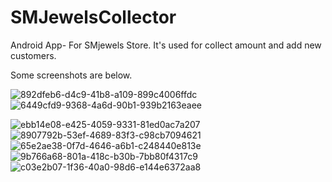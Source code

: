 # SMJewelsCollector
Android App- For SMjewels Store. It's used for collect amount and add new customers.

Some screenshots are below.

![892dfeb6-d4c9-41b8-a109-899c4006ffdc](https://user-images.githubusercontent.com/69290897/133242071-635bd8e4-fa15-4a9c-8425-954ec15fad74.jpg) ![6449cfd9-9368-4a6d-90b1-939b2163eaee](https://user-images.githubusercontent.com/69290897/133242090-ea1ab2bb-ee23-4c01-8385-f659fc274624.jpg)

![ebb14e08-e425-4059-9331-81ed0ac7a207](https://user-images.githubusercontent.com/69290897/133242112-3e12edf4-b215-4708-98c5-8f2d21346c4d.jpg)
![8907792b-53ef-4689-83f3-c98cb7094621](https://user-images.githubusercontent.com/69290897/133242139-74b9d2a6-5148-4035-88bb-2897029c8902.jpg)
![65e2ae38-0f7d-4646-a6b1-c248440e813e](https://user-images.githubusercontent.com/69290897/133242164-cb852496-ee54-4d59-9600-508fc344f1f5.jpg)
![9b766a68-801a-418c-b30b-7bb80f4317c9](https://user-images.githubusercontent.com/69290897/133242176-3d1cb5f8-1b03-40f7-b829-6c4d7ae79aa2.jpg)
![c03e2b07-1f36-40a0-98d6-e144e6372aa8](https://user-images.githubusercontent.com/69290897/133242184-2bcb9efd-bae2-45e8-b29e-7c0b2dc9ed4b.jpg)
